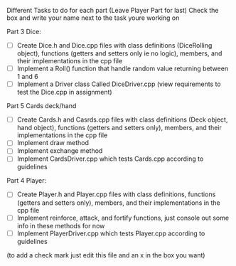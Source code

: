 Different Tasks to do for each part (Leave Player Part for last)
Check the box and write your name next to the task youre working on

Part 3 Dice:
  - [ ] Create Dice.h and Dice.cpp files with class definitions (DiceRolling object), functions (getters and setters only ie no logic), members, and their implementations in the cpp file
  - [ ] Implement a Roll() function that handle random value returning between 1 and 6
  - [ ] Implement a Driver class Called DiceDriver.cpp (view requirements to test the Dice.cpp in assignment)
    
Part 5 Cards deck/hand
 - [ ] Create Cards.h and Casrds.cpp files with class definitions (Deck object, hand object), functions (getters and setters only), members, and their implementations in the cpp file 
 - [ ] Implement draw method
 - [ ] Implement exchange method
 - [ ] Implement CardsDriver.cpp which tests Cards.cpp according to guidelines
 
  Part 4 Player:
  - [ ] Create Player.h and Player.cpp files with class definitions, functions (getters and setters only), members, and their implementations in the cpp file
  - [ ] Implement reinforce, attack, and fortify functions, just console out some info in these methods for now
  - [ ] Implement PlayerDriver.cpp which tests Player.cpp according to guidelines
 
 (to add a check mark just edit this file and an x in the box you want)
